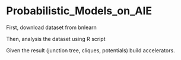 # Probabilistic_Models_on_AIE

First, download dataset from bnlearn

Then, analysis the dataset using R script 

Given the result (junction tree, cliques, potentials) build accelerators.

